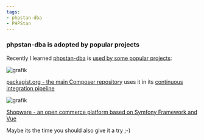 ```yaml
---
tags:
- phpstan-dba
- PHPStan
---
```



### phpstan-dba is adopted by popular projects

Recently I learned [phpstan-dba](https://staabm.github.io/2022/05/01/phpstan-dba.html) is [used by some popular projects](https://github.com/staabm/phpstan-dba/network/dependents?package_id=UGFja2FnZS0yOTY1ODA1ODA4):

![grafik](https://user-images.githubusercontent.com/120441/174436340-3570dd1f-c6d5-4952-ad1e-615a96f72fad.png)

[packagist.org - the main Composer repository](https://packagist.org/) uses it in its [continuous integration pipeline](https://github.com/composer/packagist)



![grafik](https://user-images.githubusercontent.com/120441/174436393-591b1ab5-1fa5-4bed-a8e1-b6a8d906ba20.png)

[Shopware - an open commerce platform based on Symfony Framework and Vue](https://github.com/shopware/platform)


Maybe its the time you should also give it a try ;-)
